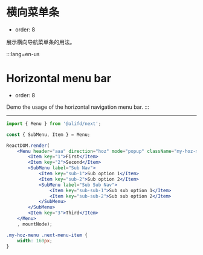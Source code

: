 # 横向菜单条

- order: 8

展示横向导航菜单条的用法。

:::lang=en-us
# Horizontal menu bar

- order: 8

Demo the usage of the horizontal navigation menu bar.
:::

---

````jsx
import { Menu } from '@alifd/next';

const { SubMenu, Item } = Menu;

ReactDOM.render(
    <Menu header="aaa" direction="hoz" mode="popup" className="my-hoz-menu" popupClassName="my-hoz-menu" popupAutoWidth>
        <Item key="1">First</Item>
        <Item key="2">Second</Item>
        <SubMenu label="Sub Nav">
            <Item key="sub-1">Sub option 1</Item>
            <Item key="sub-2">Sub option 2</Item>
            <SubMenu label="Sub Sub Nav">
                <Item key="sub-sub-1">Sub sub option 1</Item>
                <Item key="sub-sub-2">Sub sub option 2</Item>
            </SubMenu>
        </SubMenu>
        <Item key="3">Third</Item>
    </Menu>
    , mountNode);
````

````css
.my-hoz-menu .next-menu-item {
    width: 160px;
}
````
